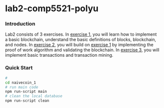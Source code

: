 # lab2-comp5521-polyu

### Introduction
Lab2 consists of 3 exercises. In [exercise 1](./naivecoin_1/), you will learn how to implement a basic blockchain, understand the basic definitions of blocks, blockchain, and nodes. In [exercise 2](./naivecoin_2/), you will build on [exercise 1](./naivecoin_1/) by implementing the proof of work algorithm and validating the blockchain. In [exercise 3](./naivecoin_3/), you will implement basic transactions and transaction mining.


### Quick Start
```sh
#
cd naivecoin_1 
# run main code 
npm run-script main
# clean the local database
npm run-script clean
```